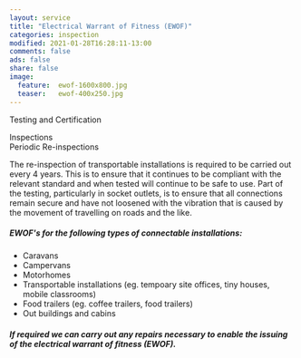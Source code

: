 ```yaml
---
layout: service
title: "Electrical Warrant of Fitness (EWOF)"
categories: inspection
modified: 2021-01-28T16:28:11-13:00
comments: false
ads: false
share: false
image:
  feature:  ewof-1600x800.jpg
  teaser:   ewof-400x250.jpg
---
```


Testing and Certification  

Inspections  <br>Periodic Re-inspections

  The re-inspection of transportable installations is required to be carried out every 4 years.  This is to ensure that it continues to be compliant with the relevant standard and when tested will continue to be safe to use.  Part of the testing, particularly in  socket outlets, is to ensure that all connections remain secure and have not loosened with the vibration that is caused by the movement  of travelling on roads and the like.  


##### EWOF's for the following types of connectable installations:  

  - Caravans  
  - Campervans
  - Motorhomes
  - Transportable installations (eg. tempoary site offices, tiny houses, mobile classrooms)
  - Food trailers (eg. coffee trailers, food trailers)  
  - Out buildings and cabins

##### If required we can carry out any repairs necessary to enable the issuing of the electrical warrant of fitness (EWOF).

